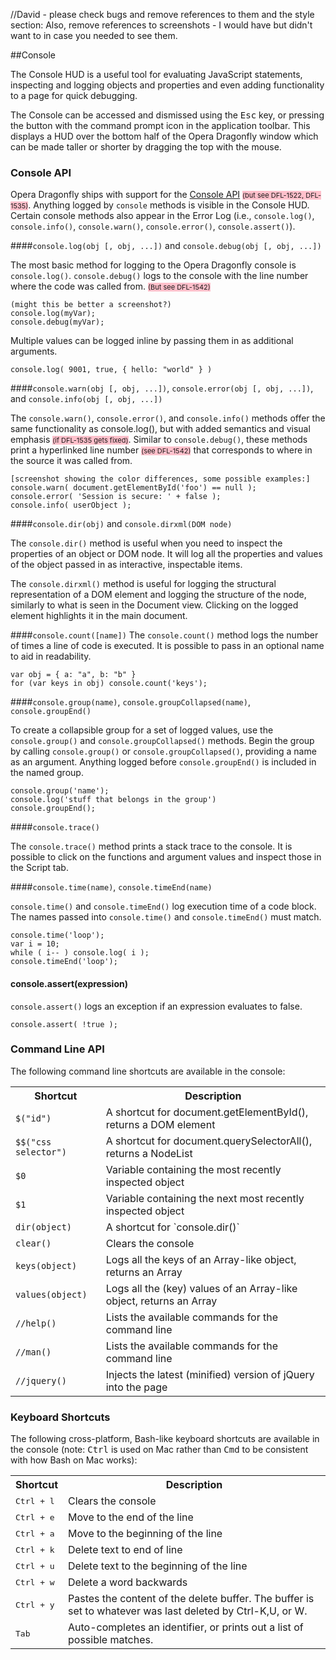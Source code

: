 //David - please check bugs and remove references to them and the style section: Also, remove references to screenshots - I would have but didn't want to in case you needed to see them.

<style>
	ins { 
		font-size: 11px;
		text-decoration: none;
	}
    .comment { background-color: yellow; }
    .bug { background-color: pink; }
</style>

##Console

The Console HUD is a useful tool for evaluating JavaScript statements, inspecting and logging objects and properties and even adding functionality to a page for quick debugging.

The Console can be accessed and dismissed using the <kbd>Esc</kbd> key, or pressing the button with the command prompt icon in the application toolbar. This displays a HUD over the bottom half of the Opera Dragonfly window which can be made taller or shorter by dragging the top with the mouse.

### Console API

Opera Dragonfly ships with support for the [Console API](http://getfirebug.com/wiki/index.php/Console_API) <ins class="bug">(but see DFL-1522, DFL-1535)</ins>. Anything logged by `console` methods is visible in the Console HUD. Certain console methods also appear in the Error Log (i.e., `console.log()`, `console.info()`, `console.warn()`, `console.error()`, `console.assert()`).

####`console.log(obj [, obj, ...])` and `console.debug(obj [, obj, ...])`

The most basic method for logging to the Opera Dragonfly console is `console.log()`. `console.debug()` logs to the console with the line number where the code was called from. <ins class="bug">(But see DFL-1542)</ins>

    (might this be better a screenshot?)
    console.log(myVar);
    console.debug(myVar);

Multiple values can be logged inline by passing them in as additional arguments.

    console.log( 9001, true, { hello: "world" } )

####`console.warn(obj [, obj, ...])`, `console.error(obj [, obj, ...])`, and `console.info(obj [, obj, ...])`

The `console.warn()`, `console.error()`, and `console.info()` methods offer the same functionality as console.log(), but with added semantics and visual emphasis <ins class="bug">(if DFL-1535 gets fixed)</ins>. Similar to `console.debug()`, these methods print a hyperlinked line number <ins class="bug">(see DFL-1542)</ins> that corresponds to where in the source it was called from.

    [screenshot showing the color differences, some possible examples:]
    console.warn( document.getElementById('foo') == null );
    console.error( 'Session is secure: ' + false );
    console.info( userObject );

####`console.dir(obj)` and `console.dirxml(DOM node)`

The `console.dir()` method is useful when you need to inspect the properties of an object or DOM node. It will log all the properties and values of the object passed in as interactive, inspectable items.

The `console.dirxml()` method is useful for logging the structural representation of a DOM element and logging the structure of the node, similarly to what is seen in the Document view. Clicking on the logged element highlights it in the main document.

####`console.count([name])`
The `console.count()` method logs the number of times a line of code is executed. It is possible to pass in an optional name to aid in readability.

    var obj = { a: "a", b: "b" }
    for (var keys in obj) console.count('keys');

####`console.group(name)`, `console.groupCollapsed(name)`, `console.groupEnd()`

To create a collapsible group for a set of logged values, use the `console.group()` and `console.groupCollapsed()` methods. Begin the group by calling `console.group()` or `console.groupCollapsed()`, providing a name as an argument. Anything logged before `console.groupEnd()` is included in the named group.

    console.group('name');
    console.log('stuff that belongs in the group')
    console.groupEnd();

####`console.trace()`

The `console.trace()` method prints a stack trace to the console. It is possible to click on the functions and argument values and inspect those in the Script tab.

####`console.time(name)`, `console.timeEnd(name)`

`console.time()` and `console.timeEnd()` log execution time of a code block. The names passed into `console.time()` and `console.timeEnd()` must match.

    console.time('loop');
    var i = 10;
    while ( i-- ) console.log( i );
    console.timeEnd('loop');

#### console.assert(expression)

`console.assert()` logs an exception if an expression evaluates to false.

    console.assert( !true );

### Command Line API

The following command line shortcuts are available in the console:

<table>
  <tr>
    <th>Shortcut</th>
    <th>Description</th>
  </tr>
  <tr>
    <td><code>$("id")</code></td>
    <td>A shortcut for document.getElementById(), returns a DOM element</td>
  </tr>
  <tr>
    <td><code>$$("css selector")</code></td>
    <td>A shortcut for document.querySelectorAll(), returns a NodeList</td>
  </tr>
  <tr>
    <td><code>$0</code></td>
    <td>Variable containing the most recently inspected object</td>
  </tr>
  <tr>
    <td><code>$1</code></td>
    <td>Variable containing the next most recently inspected object</td>
  </tr>
  <tr>
    <td><code>dir(object)</code></td>
    <td>A shortcut for `console.dir()`</td>
  </tr>
  <tr>
    <td><code>clear()</code></td>
    <td>Clears the console</td>
  </tr>
  <tr>
    <td><code>keys(object)</code></td>
    <td>Logs all the keys of an Array-like object, returns an Array</td>
  </tr>
  <tr>
    <td><code>values(object)</code></td>
    <td>Logs all the (key) values of an Array-like object, returns an Array</td>
  </tr>
  <tr>
    <td><code>//help()</code></td>
    <td>Lists the available commands for the command line</td>
  </tr>
  <tr>
    <td><code>//man()</code></td>
    <td>Lists the available commands for the command line</td>
  </tr>
  <tr>
    <td><code>//jquery()</code></td>
    <td>Injects the latest (minified) version of jQuery into the page</td>
  </tr>
</table>

### Keyboard Shortcuts

The following cross-platform, Bash-like keyboard shortcuts are available in the console (note: <kbd>Ctrl</kbd> is used on Mac rather than <kbd>Cmd</kbd> to be consistent with how Bash on Mac works):

<table>
  <tr>
    <th>Shortcut</th>
    <th>Description</th>
  </tr>
  <tr>
    <td><kbd>Ctrl + l</kbd></td>
    <td>Clears the console</td>
  </tr>
  <tr>
    <td><kbd>Ctrl + e</kbd></td>
    <td>Move to the end of the line</td>
  </tr>
  <tr>
    <td><kbd>Ctrl + a</kbd></td>
    <td>Move to the beginning of the line</td>
  </tr>
  <tr>
    <td><kbd>Ctrl + k</kbd></td>
    <td>Delete text to end of line</td>
  </tr>
  <tr>
    <td><kbd>Ctrl + u</kbd></td>
    <td>Delete text to the beginning of the line</td>
  </tr>
  <tr>
    <td><kbd>Ctrl + w</kbd></td>
    <td>Delete a word backwards</td>
  </tr>
  <tr>
    <td><kbd>Ctrl + y</kbd></td>
    <td>Pastes the content of the delete buffer. The buffer is set to whatever was last deleted by Ctrl-K,U, or W.</td>
  </tr>
  <tr>
    <td><kbd>Tab</kbd></td>
    <td>Auto-completes an identifier, or prints out a list of possible matches.</td>
  </tr>
</table>